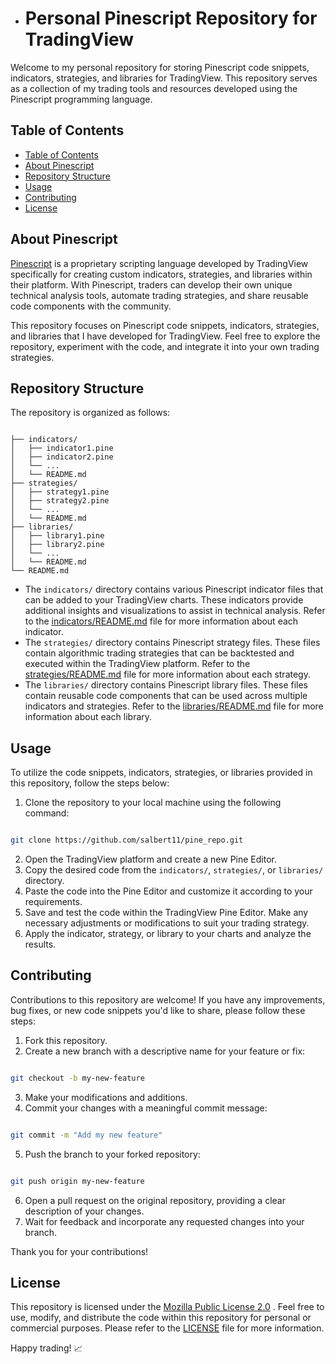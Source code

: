 - # Personal Pinescript Repository for TradingView

Welcome to my personal repository for storing Pinescript code snippets, indicators, strategies, and libraries for TradingView. This repository serves as a collection of my trading tools and resources developed using the Pinescript programming language.
## Table of Contents 
- [Table of Contents](#table-of-contents)
- [About Pinescript](#about-pinescript)
- [Repository Structure](#repository-structure)
- [Usage](#usage)
- [Contributing](#contributing)
- [License](#license)
## About Pinescript

[Pinescript](https://www.tradingview.com/pine-script-docs/en/v5/)  is a proprietary scripting language developed by TradingView specifically for creating custom indicators, strategies, and libraries within their platform. With Pinescript, traders can develop their own unique technical analysis tools, automate trading strategies, and share reusable code components with the community.

This repository focuses on Pinescript code snippets, indicators, strategies, and libraries that I have developed for TradingView. Feel free to explore the repository, experiment with the code, and integrate it into your own trading strategies.
## Repository Structure

The repository is organized as follows:

```

├── indicators/
│   ├── indicator1.pine
│   ├── indicator2.pine
│   └── ...
│   └── README.md
├── strategies/
│   ├── strategy1.pine
│   ├── strategy2.pine
│   └── ...
│   └── README.md
├── libraries/
│   ├── library1.pine
│   ├── library2.pine
│   └── ...
│   └── README.md
└── README.md
```

 
- The `indicators/` directory contains various Pinescript indicator files that can be added to your TradingView charts. These indicators provide additional insights and visualizations to assist in technical analysis. Refer to the [indicators/README.md](./README.md)  file for more information about each indicator. 
- The `strategies/` directory contains Pinescript strategy files. These files contain algorithmic trading strategies that can be backtested and executed within the TradingView platform. Refer to the [strategies/README.md](./README.md)  file for more information about each strategy. 
- The `libraries/` directory contains Pinescript library files. These files contain reusable code components that can be used across multiple indicators and strategies. Refer to the [libraries/README.md](./README.md)  file for more information about each library.
## Usage

To utilize the code snippets, indicators, strategies, or libraries provided in this repository, follow the steps below: 
1. Clone the repository to your local machine using the following command:

```bash

git clone https://github.com/salbert11/pine_repo.git
``` 
2. Open the TradingView platform and create a new Pine Editor. 
3. Copy the desired code from the `indicators/`, `strategies/`, or `libraries/` directory. 
4. Paste the code into the Pine Editor and customize it according to your requirements. 
5. Save and test the code within the TradingView Pine Editor. Make any necessary adjustments or modifications to suit your trading strategy. 
6. Apply the indicator, strategy, or library to your charts and analyze the results.
## Contributing

Contributions to this repository are welcome! If you have any improvements, bug fixes, or new code snippets you'd like to share, please follow these steps: 
1. Fork this repository. 
2. Create a new branch with a descriptive name for your feature or fix:

```bash

git checkout -b my-new-feature
``` 
3. Make your modifications and additions. 
4. Commit your changes with a meaningful commit message:

```bash

git commit -m "Add my new feature"
``` 
5. Push the branch to your forked repository:

```bash

git push origin my-new-feature
``` 
6. Open a pull request on the original repository, providing a clear description of your changes. 
7. Wait for feedback and incorporate any requested changes into your branch.

Thank you for your contributions!
## License

This repository is licensed under the [Mozilla Public License 2.0](https://www.mozilla.org/en-US/MPL/2.0/) . Feel free to use, modify, and distribute the code within this repository for personal or commercial purposes. Please refer to the [LICENSE](./LICENSE.md)  file for more information.

Happy trading! 📈